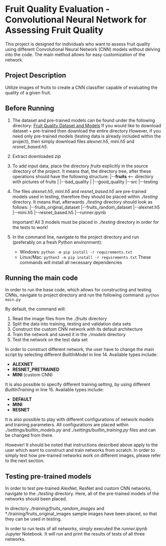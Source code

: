 # Fruit Quality Evaluation - Convolutional Neural Network for Assessing Fruit Quality

This project is designed for individuals who want to assess fruit quality using different Convolutional Neural Network (CNN) models without delving into the code. The main method allows for easy customization of the network.

## Project Description

Utilize images of fruits to create a CNN classifier capable of evaluating the quality of a given fruit.

## Before Running

1. The dataset and pre-trained models can be found under the following directory: 
   [Fruit Quality Dataset and Models](https://drive.google.com/drive/folders/1lD_cLQZnzv_IjkSNbMOLxdK1mQa86tEC?usp=sharing)
   If you would like to download dataset + pre-trained then download the entire directory
   However, if you need only pre-trained models (testing data is already included within the project), then simply download files *alexnet.h5*, *mini.h5* and *resnet_based.h5*.
2. Extract downloaded *zip*
3. To add input data, place the directory *fruits* explicitly in the source directory of the project.
   It means that, the directory tree, after these operations should have the following structure:
   |--**fruits** <-- directory with pictures of fruits
   |  |--bad_quality
   |  |--good_quality
   |--src
   |--testing
4. The files *alexnet.h5*, *mini.h5* and *resnet_based.h5* are pre-trained models used in testing, therefore they should be placed within *./testing* directory.
   It means that, afterwards *./testing* directory should look as follows:
   |--fruits_original_dataset
   |--fruits_random_dataset
   |--alexnet.h5
   |--mini.h5
   |--resnet_based.h5
   |--runner.ipynb

   Important! All 3 models must be placed in *./testing* directory in order for the tests to work! 
5. In the command line, navigate to the project directory and run (preferably on a fresh Python environment):
   - Windows:
     `python -m pip install -r requirements.txt`
   - Linux/Mac:
     `python3 -m pip install -r requirements.txt`
   These commands will install all necessary dependencies


## Running the main code

In order to run the base code, which allows for constructing and testing CNNs, navigate to project directory and run the following command:
`python main.py`

By default, the command will:

1. Read the image files from the *./fruits* directory
2. Split the data into training, testing and validation data sets
3. Construct the custom CNN network with its default architecture
4. Train the network and saved it in the *./models* directory
5. Test the network on the test data set

In order to construct different network, the user have to change the main script by selecting different *BuiltInModel*
in line 14. Available types include:
- **ALEXNET**
- **RESNET_PRETRAINED**
- **MINI** (custom CNN)

It is also possible to specify different training setting, by using different *BuiltInTraining* in line 15.
Available types include:
- **DEFAULT**
- **MINI**
- **RESNET**

It is also possible to play with different configurations of network models and training parameters.
All configurations are placed within *./settings/builtin_models.py* and *./settings/builtin_training.py* files and can be changed from there.

However! It should be noted that instructions described above apply to the user which want to construct and train networks from scratch.
In order to simply test how pre-trained networks work on different images, please refer to the next section.

## Testing pre-trained models

In order to test pre-trained AlexNet, ResNet and custom CNN networks, navigate to the *./testing* directory.
Here, all of the pre-trained models of the networks should been placed.

In directory *./training/fruits_random_images* and *./training/fruits_original_images sample images have been placed, so that they can be used in testing.

In order to run tests of all networks, simply executed the *runner.ipynb* Jupyter Notebook. 
It will run and print the results of tests of all three networks.
